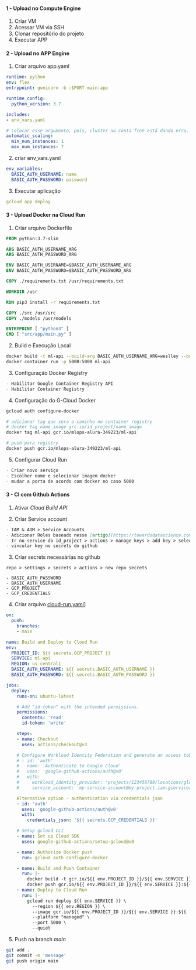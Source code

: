 #### 1 - Upload no Compute Engine

1. Criar VM
2. Acessar VM via SSH
3. Clonar repositório do projeto
4. Executar APP


#### 2 - Upload no APP Engine

1. Criar arquivo app.yaml
```yaml
runtime: python
env: flex
entrypoint: gunicorn -b :$PORT main:app

runtime_config:
  python_version: 3.7

includes:
- env_vars.yaml

# colocar esse argumento, pois, cluster na conta free está dando erro.
automatic_scaling:
  min_num_instances: 1
  max_num_instances: 7

```

2. criar env_vars.yaml
```yaml
env_variables:  
  BASIC_AUTH_USERNAME: name
  BASIC_AUTH_PASSWORD: password
```

3. Executar aplicação
```yaml
gcloud app deploy
```

#### 3 - Upload Docker na Cloud Run

1. Criar arquivo Dockerfile
```dockerfile
FROM python:3.7-slim

ARG BASIC_AUTH_USERNAME_ARG
ARG BASIC_AUTH_PASSWORD_ARG

ENV BASIC_AUTH_USERNAME=$BASIC_AUTH_USERNAME_ARG
ENV BASIC_AUTH_PASSWORD=$BASIC_AUTH_PASSWORD_ARG

COPY ./requirements.txt /usr/requirements.txt

WORKDIR /usr

RUN pip3 install -r requirements.txt

COPY ./src /usr/src
COPY ./models /usr/models

ENTRYPOINT [ "python3" ]
CMD [ "src/app/main.py" ]
```

2. Build e Execução Local
```sh
docker build -t ml-api --build-arg BASIC_AUTH_USERNAME_ARG=weslley --build-arg BASIC_AUTH_PASSWORD_ARG=almeida .
docker container run -p 5000:5000 ml-api
```

3. Configuração Docker Registry
```md
- Habilitar Google Container Registry API
- Habilitar Container Registry
```

4. Configuração do G-Cloud Docker
```sh
gcloud auth configure-docker

# adicionar tag que sera o caminho no container registry
# docker tag name_image grc.io/id_project/name_image
docker tag ml-api gcr.io/mlops-alura-349223/ml-api

# push para registry
docker push gcr.io/mlops-alura-349223/ml-api
```

5. Configurar Cloud Run
```md
- Criar novo serviço
- Escolher nome e selecionar imagem docker
- mudar a porta de acordo com docker no caso 5000
```

#### 3 - CI com Github Actions

1. Ativar *Cloud Build API*

2. Criar Service account
```md
- IAM & ADM > Service Accounts
- Adicionar Roles baseado nesse [artigo](https://towardsdatascience.com/deploy-to-google-cloud-run-using-github-actions-590ecf957af0) visando reduzir o máximo e deixar o mais seguro possível
- Ir no service do id_project > actions > manage keys > add key > select json
- vincular key no secrets do github
```

3. Criar secrets necessárias no github
```
repo > settings > secrets > actions > new repo secrets

- BASIC_AUTH_PASSWORD
- BASIC_AUTH_USERNAME
- GCP_PROJECT
- GCP_CREDENTIALS
```

4. Criar arquivo [cloud-run.yaml](https://github.com/google-github-actions/setup-gcloud/tree/main/example-workflows/cloud-ru)]

```yaml
on:
  push:
    branches:
    - main

name: Build and Deploy to Cloud Run
env:
  PROJECT_ID: ${{ secrets.GCP_PROJECT }}
  SERVICE: ml-api
  REGION: us-central1
  BASIC_AUTH_USERNAME: ${{ secrets.BASIC_AUTH_USERNAME }}
  BASIC_AUTH_PASSWORD: ${{ secrets.BASIC_AUTH_PASSWORD }}

jobs:
  deploy:
    runs-on: ubuntu-latest

    # Add "id-token" with the intended permissions.
    permissions:
      contents: 'read'
      id-token: 'write'

    steps:
    - name: Checkout
      uses: actions/checkout@v3

    # Configure Workload Identity Federation and generate an access token.
    # - id: 'auth'
    #   name: 'Authenticate to Google Cloud'
    #   uses: 'google-github-actions/auth@v0'
    #   with:
    #     workload_identity_provider: 'projects/123456789/locations/global/workloadIdentityPools/my-pool/providers/my-provider'
    #     service_account: 'my-service-account@my-project.iam.gserviceaccount.com'

    Alternative option - authentication via credentials json
    - id: 'auth'
      uses: 'google-github-actions/auth@v0'
      with:
        credentials_json: '${{ secrets.GCP_CREDENTIALS }}'

    # Setup gcloud CLI
    - name: Set up Cloud SDK
      uses: google-github-actions/setup-gcloud@v0

    - name: Authorize Docker push
      run: gcloud auth configure-docker

    - name: Build and Push Container
      run: |-
        docker build -t gcr.io/${{ env.PROJECT_ID }}/${{ env.SERVICE }}:${{  github.sha }} --build-arg BASIC_AUTH_USERNAME_ARG=${{BASIC_AUTH_USERNAME}} --build-arg BASIC_AUTH_PASSWORD_ARG=${{BASIC_AUTH_PASSWORD}} .
        docker push gcr.io/${{ env.PROJECT_ID }}/${{ env.SERVICE }}:${{  github.sha }}
    - name: Deploy to Cloud Run
      run: |-
        gcloud run deploy ${{ env.SERVICE }} \
          --region ${{ env.REGION }} \
          --image gcr.io/${{ env.PROJECT_ID }}/${{ env.SERVICE }}:${{  github.sha }} \
          --platform "managed" \
          --port 5000 \
          --quiet
```

5. Push na branch *main*
```sh
git add .
git commit -m 'message'
git push origin main
```